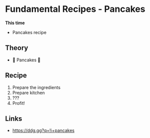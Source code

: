 # Fundamental Recipes - Pancakes

**This time**
- Pancakes recipe

## Theory

- 🥞 Pancakes 🥞

## Recipe

1. Prepare the ingredients
2. Prepare kitchen
3. ???
4. Profit!

## Links

- https://ddg.gg?q=!i+pancakes
